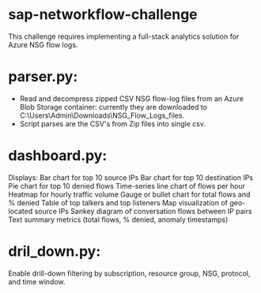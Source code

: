 # sap-networkflow-challenge
This challenge requires implementing a full-stack analytics solution for Azure NSG flow logs.

# parser.py:
- Read and decompress zipped CSV NSG flow-log files from an Azure Blob Storage container: currently they are downloaded to C:\Users\Admin\Downloads\NSG_Flow_Logs_files.
- Script parses are the CSV's from Zip files into single csv.

# dashboard.py:
Displays:
Bar chart for top 10 source IPs
Bar chart for top 10 destination IPs
Pie chart for top 10 denied flows
Time-series line chart of flows per hour
Heatmap for hourly traffic volume
Gauge or bullet chart for total flows and % denied
Table of top talkers and top listeners
Map visualization of geo-located source IPs
Sankey diagram of conversation flows between IP pairs
Text summary metrics (total flows, % denied, anomaly timestamps)

# dril_down.py:
Enable drill-down filtering by subscription, resource group, NSG, protocol, and time window.
